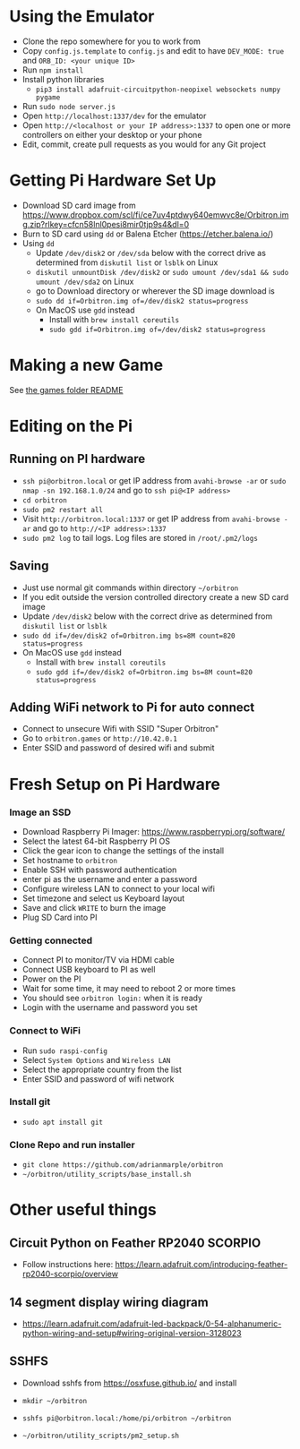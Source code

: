 # Using the Emulator

- Clone the repo somewhere for you to work from
- Copy `config.js.template` to `config.js` and edit to have `DEV_MODE: true` and `ORB_ID: <your unique ID>`
- Run `npm install`
- Install python libraries
  - `pip3 install adafruit-circuitpython-neopixel websockets numpy pygame`
- Run `sudo node server.js`
- Open `http://localhost:1337/dev` for the emulator
- Open `http://<localhost or your IP address>:1337` to open one or more controllers on either your desktop or your phone
- Edit, commit, create pull requests as you would for any Git project

# Getting Pi Hardware Set Up

- Download SD card image from https://www.dropbox.com/scl/fi/ce7uv4ptdwy640emwvc8e/Orbitron.img.zip?rlkey=cfcn58lnl0pesi8mir0tjp9s4&dl=0
- Burn to SD card using `dd` or Balena Etcher (https://etcher.balena.io/)
- Using `dd`
  - Update `/dev/disk2` or `/dev/sda` below with the correct drive as determined from `diskutil list` or `lsblk` on Linux
  - `diskutil unmountDisk /dev/disk2` or `sudo umount /dev/sda1 && sudo umount /dev/sda2` on Linux
  - go to Download directory or wherever the SD image download is
  - `sudo dd if=Orbitron.img of=/dev/disk2 status=progress`
  - On MacOS use `gdd` instead
    - Install with `brew install coreutils`
    - `sudo gdd if=Orbitron.img of=/dev/disk2 status=progress`

# Making a new Game

See [the games folder README](games)

# Editing on the Pi

## Running on PI hardware

- `ssh pi@orbitron.local` or get IP address from `avahi-browse -ar` or `sudo nmap -sn 192.168.1.0/24` and go to `ssh pi@<IP address>`
- `cd orbitron`
- `sudo pm2 restart all`
- Visit `http://orbitron.local:1337` or get IP address from `avahi-browse -ar` and go to `http://<IP address>:1337`
- `sudo pm2 log` to tail logs. Log files are stored in `/root/.pm2/logs`

## Saving
- Just use normal git commands within directory `~/orbitron`
- If you edit outside the version controlled directory create a new SD card image
- Update `/dev/disk2` below with the correct drive as determined from `diskutil list` or `lsblk`
- `sudo dd if=/dev/disk2 of=Orbitron.img bs=8M count=820 status=progress`
- On MacOS use `gdd` instead
  - Install with `brew install coreutils`
  - `sudo gdd if=/dev/disk2 of=Orbitron.img bs=8M count=820 status=progress`

## Adding WiFi network to Pi for auto connect
- Connect to unsecure Wifi with SSID "Super Orbitron"
- Go to `orbitron.games` or `http://10.42.0.1`
- Enter SSID and password of desired wifi and submit

# Fresh Setup on Pi Hardware

### Image an SSD

- Download Raspberry Pi Imager: https://www.raspberrypi.org/software/
- Select the latest 64-bit Raspberry PI OS
- Click the gear icon to change the settings of the install
- Set hostname to `orbitron`
- Enable SSH with password authentication
- enter pi as the username and enter a password
- Configure wireless LAN to connect to your local wifi
- Set timezone and select us Keyboard layout
- Save and click `WRITE` to burn the image
- Plug SD Card into PI

### Getting connected

- Connect PI to monitor/TV via HDMI cable
- Connect USB keyboard to PI as well
- Power on the PI
- Wait for some time, it may need to reboot 2 or more times
- You should see `orbitron login:` when it is ready
- Login with the username and password you set

### Connect to WiFi

- Run `sudo raspi-config`
- Select `System Options` and `Wireless LAN`
- Select the appropriate country from the list
- Enter SSID and password of wifi network

### Install git

- `sudo apt install git`

### Clone Repo and run installer

- `git clone https://github.com/adrianmarple/orbitron`
- `~/orbitron/utility_scripts/base_install.sh`


# Other useful things

## Circuit Python on Feather RP2040 SCORPIO

- Follow instructions here: https://learn.adafruit.com/introducing-feather-rp2040-scorpio/overview

## 14 segment display wiring diagram

- https://learn.adafruit.com/adafruit-led-backpack/0-54-alphanumeric-python-wiring-and-setup#wiring-original-version-3128023

## SSHFS

- Download sshfs from https://osxfuse.github.io/ and install
- `mkdir ~/orbitron`
- `sshfs pi@orbitron.local:/home/pi/orbitron ~/orbitron`

- `~/orbitron/utility_scripts/pm2_setup.sh`
